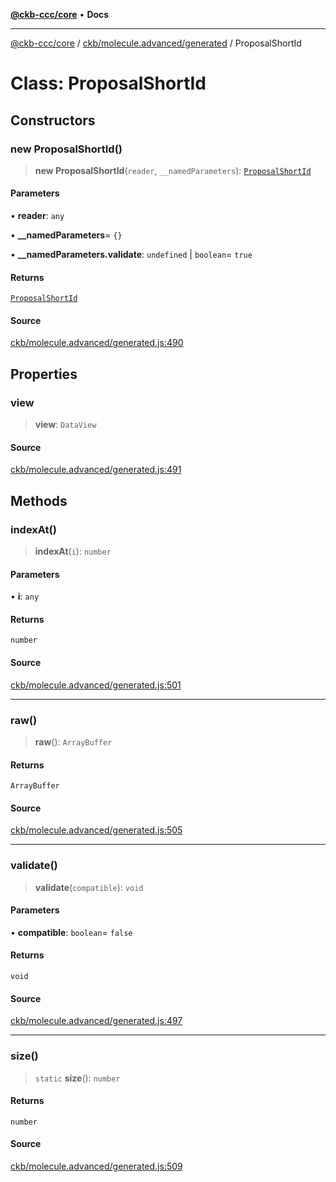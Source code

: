 [**@ckb-ccc/core**](README.md) • **Docs**

***

[@ckb-ccc/core](README.md) / [ckb/molecule.advanced/generated](ckb.molecule.advanced.generated.md) / ProposalShortId

# Class: ProposalShortId

## Constructors

### new ProposalShortId()

> **new ProposalShortId**(`reader`, `__namedParameters`): [`ProposalShortId`](ckb.molecule.advanced.generated.Class.ProposalShortId.md)

#### Parameters

• **reader**: `any`

• **\_\_namedParameters**= `{}`

• **\_\_namedParameters.validate**: `undefined` \| `boolean`= `true`

#### Returns

[`ProposalShortId`](ckb.molecule.advanced.generated.Class.ProposalShortId.md)

#### Source

[ckb/molecule.advanced/generated.js:490](https://github.com/SpectreMercury/ccc/blob/1b34760fdeb60ebebc0a7e641c12ef11dff1e7d0/packages/core/src/ckb/molecule.advanced/generated.js#L490)

## Properties

### view

> **view**: `DataView`

#### Source

[ckb/molecule.advanced/generated.js:491](https://github.com/SpectreMercury/ccc/blob/1b34760fdeb60ebebc0a7e641c12ef11dff1e7d0/packages/core/src/ckb/molecule.advanced/generated.js#L491)

## Methods

### indexAt()

> **indexAt**(`i`): `number`

#### Parameters

• **i**: `any`

#### Returns

`number`

#### Source

[ckb/molecule.advanced/generated.js:501](https://github.com/SpectreMercury/ccc/blob/1b34760fdeb60ebebc0a7e641c12ef11dff1e7d0/packages/core/src/ckb/molecule.advanced/generated.js#L501)

***

### raw()

> **raw**(): `ArrayBuffer`

#### Returns

`ArrayBuffer`

#### Source

[ckb/molecule.advanced/generated.js:505](https://github.com/SpectreMercury/ccc/blob/1b34760fdeb60ebebc0a7e641c12ef11dff1e7d0/packages/core/src/ckb/molecule.advanced/generated.js#L505)

***

### validate()

> **validate**(`compatible`): `void`

#### Parameters

• **compatible**: `boolean`= `false`

#### Returns

`void`

#### Source

[ckb/molecule.advanced/generated.js:497](https://github.com/SpectreMercury/ccc/blob/1b34760fdeb60ebebc0a7e641c12ef11dff1e7d0/packages/core/src/ckb/molecule.advanced/generated.js#L497)

***

### size()

> `static` **size**(): `number`

#### Returns

`number`

#### Source

[ckb/molecule.advanced/generated.js:509](https://github.com/SpectreMercury/ccc/blob/1b34760fdeb60ebebc0a7e641c12ef11dff1e7d0/packages/core/src/ckb/molecule.advanced/generated.js#L509)
